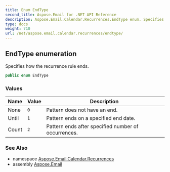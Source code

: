 ```yaml
---
title: Enum EndType
second_title: Aspose.Email for .NET API Reference
description: Aspose.Email.Calendar.Recurrences.EndType enum. Specifies how the recurrence rule ends
type: docs
weight: 710
url: /net/aspose.email.calendar.recurrences/endtype/
---
```

## EndType enumeration

Specifies how the recurrence rule ends.

```csharp
public enum EndType
```

### Values

| Name | Value | Description |
| --- | --- | --- |
| None | `0` | Pattern does not have an end. |
| Until | `1` | Pattern ends on a specified end date. |
| Count | `2` | Pattern ends after specified number of occurrences. |

### See Also

* namespace [Aspose.Email.Calendar.Recurrences](../../aspose.email.calendar.recurrences/)
* assembly [Aspose.Email](../../)


